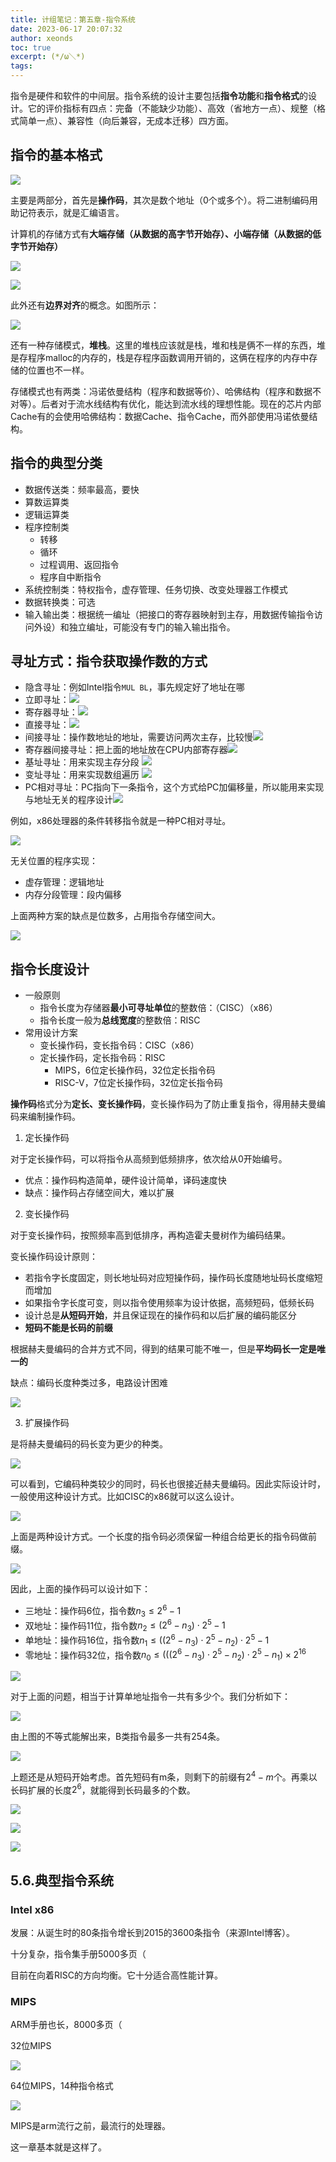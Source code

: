 ```yaml
---
title: 计组笔记：第五章-指令系统
date: 2023-06-17 20:07:32
author: xeonds
toc: true
excerpt: (*/ω＼*)
tags:
---
```


指令是硬件和软件的中间层。指令系统的设计主要包括**指令功能**和**指令格式**的设计。它的评价指标有四点：完备（不能缺少功能）、高效（省地方一点）、规整（格式简单一点）、兼容性（向后兼容，无成本迁移）四方面。

## 指令的基本格式

![](img/Pasted%20image%2020230617201110.png)

主要是两部分，首先是**操作码**，其次是数个地址（0个或多个）。将二进制编码用助记符表示，就是汇编语言。

计算机的存储方式有**大端存储（从数据的高字节开始存）、小端存储（从数据的低字节开始存）**

![](img/Pasted%20image%2020230617201456.png)

![](img/Pasted%20image%2020230617201611.png)

此外还有**边界对齐**的概念。如图所示：

![](img/Pasted%20image%2020230617201659.png)

还有一种存储模式，**堆栈**。这里的堆栈应该就是栈，堆和栈是俩不一样的东西，堆是存程序malloc的内存的，栈是存程序函数调用开销的，这俩在程序的内存中存储的位置也不一样。

存储模式也有两类：冯诺依曼结构（程序和数据等价）、哈佛结构（程序和数据不对等）。后者对于流水线结构有优化，能达到流水线的理想性能。现在的芯片内部Cache有的会使用哈佛结构：数据Cache、指令Cache，而外部使用冯诺依曼结构。

## 指令的典型分类

- 数据传送类：频率最高，要快
- 算数运算类
- 逻辑运算类
- 程序控制类
	- 转移
	- 循环
	- 过程调用、返回指令
	- 程序自中断指令
- 系统控制类：特权指令，虚存管理、任务切换、改变处理器工作模式
- 数据转换类：可选
- 输入输出类：根据统一编址（把接口的寄存器映射到主存，用数据传输指令访问外设）和独立编址，可能没有专门的输入输出指令。

## 寻址方式：指令获取操作数的方式

- 隐含寻址：例如Intel指令`MUL BL`，事先规定好了地址在哪
- 立即寻址：![](img/Pasted%20image%2020230617203658.png)
- 寄存器寻址：![](img/Pasted%20image%2020230617203717.png)
- 直接寻址：![](img/Pasted%20image%2020230617203731.png)
- 间接寻址：操作数地址的地址，需要访问两次主存，比较慢![](img/Pasted%20image%2020230617203746.png)
- 寄存器间接寻址：把上面的地址放在CPU内部寄存器![](img/Pasted%20image%2020230617203754.png)
- 基址寻址：用来实现主存分段 ![](img/Pasted%20image%2020230617203826.png)
- 变址寻址：用来实现数组遍历 ![](img/Pasted%20image%2020230617203835.png)
- PC相对寻址：PC指向下一条指令，这个方式给PC加偏移量，所以能用来实现与地址无关的程序设计![](img/Pasted%20image%2020230617203551.png)

例如，x86处理器的条件转移指令就是一种PC相对寻址。

![](img/Pasted%20image%2020230617204150.png)

无关位置的程序实现：

- 虚存管理：逻辑地址
- 内存分段管理：段内偏移

上面两种方案的缺点是位数多，占用指令存储空间大。

![](img/Pasted%20image%2020230617204711.png)

## 指令长度设计


- 一般原则
	- 指令长度为存储器**最小可寻址单位**的整数倍：（CISC）（x86）
	- 指令长度一般为**总线宽度**的整数倍：RISC
- 常用设计方案
	- 变长操作码，变长指令码：CISC（x86）
	- 定长操作码，定长指令码：RISC
		- MIPS，6位定长操作码，32位定长指令码
		- RISC-V，7位定长操作码，32位定长指令码


**操作码**格式分为**定长、变长操作码**，变长操作码为了防止重复指令，得用赫夫曼编码来编制操作码。

1. 定长操作码

对于定长操作码，可以将指令从高频到低频排序，依次给从0开始编号。

- 优点：操作码构造简单，硬件设计简单，译码速度快
- 缺点：操作码占存储空间大，难以扩展

2. 变长操作码

对于变长操作码，按照频率高到低排序，再构造霍夫曼树作为编码结果。

变长操作码设计原则：
- 若指令字长度固定，则长地址码对应短操作码，操作码长度随地址码长度缩短而增加
- 如果指令字长度可变，则以指令使用频率为设计依据，高频短码，低频长码
- 设计总是**从短码开始**，并且保证现在的操作码和以后扩展的编码能区分
- **短码不能是长码的前缀**

根据赫夫曼编码的合并方式不同，得到的结果可能不唯一，但是**平均码长一定是唯一的**

缺点：编码长度种类过多，电路设计困难

![](img/Pasted%20image%2020230617205817.png)

3. 扩展操作码

是将赫夫曼编码的码长变为更少的种类。

![](img/Pasted%20image%2020230618013331.png)

可以看到，它编码种类较少的同时，码长也很接近赫夫曼编码。因此实际设计时，一般使用这种设计方式。比如CISC的x86就可以这么设计。

![](img/Pasted%20image%2020230617210813.png)

上面是两种设计方式。一个长度的指令码必须保留一种组合给更长的指令码做前缀。

![](img/Pasted%20image%2020230618013746.png)

因此，上面的操作码可以设计如下：

- 三地址：操作码6位，指令数$n_3\leq2^6-1$
- 双地址：操作码11位，指令数$n_2\leq(2^6-n_3)\cdot2^5-1$
- 单地址：操作码16位，指令数$n_1\leq((2^6-n_3)\cdot2^5-n_2)\cdot2^5-1$
- 零地址：操作码32位，指令数$n_0\leq(((2^6-n_3)\cdot 2^5 - n_2)\cdot2^5-n_1)\times2^{16}$

![](img/Pasted%20image%2020230618014509.png)

对于上面的问题，相当于计算单地址指令一共有多少个。我们分析如下：

![](img/Pasted%20image%2020230618014832.png)

由上图的不等式能解出来，B类指令最多一共有254条。

![](img/Pasted%20image%2020230617211810.png)

上题还是从短码开始考虑。首先短码有m条，则剩下的前缀有$2^4-m$个。再乘以长码扩展的长度$2^6$，就能得到长码最多的个数。

![](img/Pasted%20image%2020230618015643.png)

![](img/Pasted%20image%2020230618015933.png)

![](img/Pasted%20image%2020230617213025.png)

## 5.6.典型指令系统

### Intel x86

发展：从诞生时的80条指令增长到2015的3600条指令（来源Intel博客）。

十分复杂，指令集手册5000多页（

目前在向着RISC的方向均衡。它十分适合高性能计算。

### MIPS

ARM手册也长，8000多页（

32位MIPS

![](img/Pasted%20image%2020230618023229.png)

64位MIPS，14种指令格式

![](img/Pasted%20image%2020230618023357.png)

MIPS是arm流行之前，最流行的处理器。

这一章基本就是这样了。